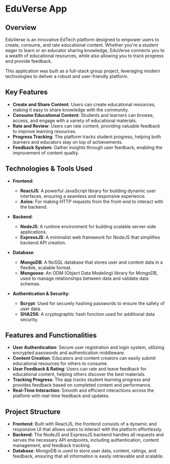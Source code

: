 # EduVerse App

## Overview

EduVerse is an innovative EdTech platform designed to empower users to create, consume, and rate educational content. Whether you're a student eager to learn or an educator sharing knowledge, EduVerse connects you to a wealth of educational resources, while also allowing you to track progress and provide feedback. 

This application was built as a full-stack group project, leveraging modern technologies to deliver a robust and user-friendly platform.

## Key Features

- **Create and Share Content**: Users can create educational resources, making it easy to share knowledge with the community.
- **Consume Educational Content**: Students and learners can browse, access, and engage with a variety of educational materials.
- **Rate and Review**: Users can rate content, providing valuable feedback to improve learning resources.
- **Progress Tracking**: The platform tracks student progress, helping both learners and educators stay on top of achievements.
- **Feedback System**: Gather insights through user feedback, enabling the improvement of content quality.

## Technologies & Tools Used

- **Frontend**:
  - **ReactJS**: A powerful JavaScript library for building dynamic user interfaces, ensuring a seamless and responsive experience.
  - **Axios**: For making HTTP requests from the front-end to interact with the backend.

- **Backend**:
  - **NodeJS**: A runtime environment for building scalable server-side applications.
  - **ExpressJS**: A minimalist web framework for NodeJS that simplifies backend API creation.
  
- **Database**:
  - **MongoDB**: A NoSQL database that stores user and content data in a flexible, scalable format.
  - **Mongoose**: An ODM (Object Data Modeling) library for MongoDB, used to manage relationships between data and validate data schemas.
  
- **Authentication & Security**:
  - **Bcrypt**: Used for securely hashing passwords to ensure the safety of user data.
  - **SHA256**: A cryptographic hash function used for additional data security.

## Features and Functionalities

- **User Authentication**: Secure user registration and login system, utilizing encrypted passwords and authentication middleware.
- **Content Creation**: Educators and content creators can easily submit educational resources for others to consume.
- **User Feedback & Rating**: Users can rate and leave feedback for educational content, helping others discover the best materials.
- **Tracking Progress**: The app tracks student learning progress and provides feedback based on completed content and performance.
- **Real-Time Interaction**: Smooth and efficient interactions across the platform with real-time feedback and updates.

## Project Structure

- **Frontend**: Built with ReactJS, the frontend consists of a dynamic and responsive UI that allows users to interact with the platform effortlessly.
- **Backend**: The NodeJS and ExpressJS backend handles all requests and serves the necessary API endpoints, including authentication, content management, and feedback tracking.
- **Database**: MongoDB is used to store user data, content, ratings, and feedback, ensuring that all information is easily retrievable and scalable.

